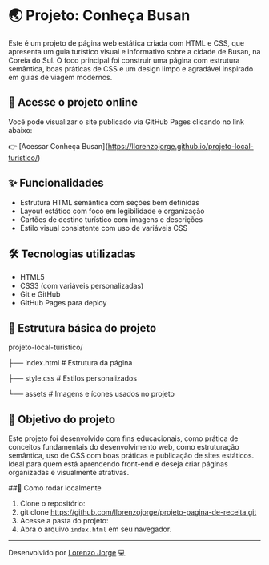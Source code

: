# 🌏 Projeto: Conheça Busan

Este é um projeto de página web estática criada com HTML e CSS, que apresenta um guia turístico visual e informativo sobre a cidade de Busan, na Coreia do Sul. O foco principal foi construir uma página com estrutura semântica, boas práticas de CSS e um design limpo e agradável inspirado em guias de viagem modernos.

## 🔗 Acesse o projeto online
Você pode visualizar o site publicado via GitHub Pages clicando no link abaixo:

👉 [Acessar Conheça Busan]{https://llorenzojorge.github.io/projeto-local-turistico/)

## ✨ Funcionalidades
- Estrutura HTML semântica com seções bem definidas
- Layout estático com foco em legibilidade e organização
- Cartões de destino turístico com imagens e descrições
- Estilo visual consistente com uso de variáveis CSS

## 🛠️ Tecnologias utilizadas
- HTML5
- CSS3 (com variáveis personalizadas)
- Git e GitHub
- GitHub Pages para deploy

## 📁 Estrutura básica do projeto
projeto-local-turistico/

├── index.html # Estrutura da página

├── style.css  # Estilos personalizados

└── assets # Imagens e ícones usados no projeto

## 📌 Objetivo do projeto
Este projeto foi desenvolvido com fins educacionais, como prática de conceitos fundamentais do desenvolvimento web, como estruturação semântica, uso de CSS com boas práticas e publicação de sites estáticos. Ideal para quem está aprendendo front-end e deseja criar páginas organizadas e visualmente atrativas.

##🚀 Como rodar localmente

1. Clone o repositório:
2. git clone https://github.com/llorenzojorge/projeto-pagina-de-receita.git
3. Acesse a pasta do projeto:
4. Abra o arquivo `index.html` em seu navegador.

---

Desenvolvido por [Lorenzo Jorge](https://github.com/llorenzojorge) 💻

